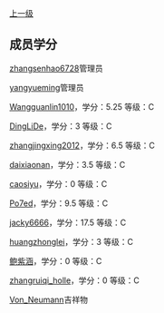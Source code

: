 [上一级](https://www.luogu.com.cn/paste/q19ebj01)

## 成员学分

[zhangsenhao6728](https://www.luogu.com.cn/user/757139)管理员

[yangyueming](https://www.luogu.com.cn/user/652293)管理员

[Wangguanlin1010](https://www.luogu.com.cn/user/759384)，学分：5.25 等级：C

[DingLiDe](https://www.luogu.com.cn/user/786079)，学分：3 等级：C

[zhangjingxing2012](https://www.luogu.com.cn/user/745003)，学分：6.5 等级：C

[daixiaonan](https://www.luogu.com.cn/user/889194)，学分：3.5 等级：C

[caosiyu](https://www.luogu.com.cn/user/732920)，学分：0 等级：C

[Po7ed](https://www.luogu.com.cn/user/745171)，学分：9.5 等级：C

[jacky6666](https://www.luogu.com.cn/user/802406)，学分：17.5 等级：C

[huangzhonglei](https://www.luogu.com.cn/user/670337)，学分：3 等级：C

[鲍紫涵](https://www.luogu.com.cn/user/526833)，学分：0 等级：C

[zhangruiqi\_holle](https://www.luogu.com.cn/user/748482)，学分：0 等级：C

[Von\_Neumann](https://www.luogu.com.cn/user/913474)吉祥物
